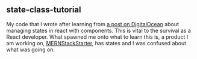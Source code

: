 ## state-class-tutorial
My code that I wrote after learning from [a post on DigitalOcean](https://www.digitalocean.com/community/tutorials/how-to-manage-state-on-react-class-components) about managing states in react with components. This is vital to the survival as a React developer. What spawned me onto what to learn this is, a product I am working on, [MERNStackStarter](https://github.com/serafirim/MERNStackStarter), has states and I was confused about what was going on. 